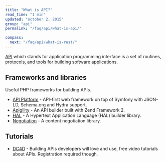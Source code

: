 ```yaml
---
title: "What is API?"
read_time: "1 min"
updated: "october 2, 2015"
group: "api"
permalink: "/faq/api/what-is-api/"

compass:
  next: "/faq/api/what-is-rest/"
---
```


[API](https://en.wikipedia.org/wiki/Application_programming_interface) which stands for application programming interface is a set of routines, protocols, and tools for building software applications.

## Frameworks and libraries

Useful PHP frameworks for building APIs.

* [API Platform](https://api-platform.com/) - API-first web framework on top of Symfony with JSON-LD, Schema.org and Hydra support.
* [Apigility](https://github.com/zfcampus/zf-apigility-skeleton) - An API builder built with Zend Framework 2.
* [HAL](https://github.com/blongden/hal) - A Hypertext Application Language (HAL) builder library.
* [Negotiation](https://github.com/willdurand/Negotiation) - A content negotiation library.

## Tutorials

* [DC4D](http://daycamp4developers.com/previous-meetings/building-apis-developers-will-love-and-use/) - Building APIs developers will love and use, free video tutorials about APIs. Registration required though.
